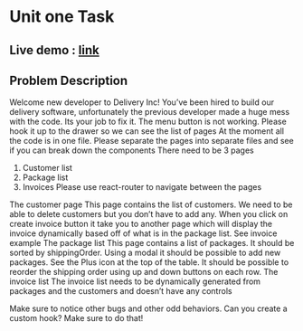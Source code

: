 # Unit one Task

## Live demo :  [link](https://62a9e4ed98b447284d083d5c--profound-pothos-4bac20.netlify.app/customers)

## Problem Description 
Welcome new developer to Delivery Inc!
You’ve been hired to build our delivery software, unfortunately the previous developer made a huge
mess with the code. Its your job to fix it.
The menu button is not working. Please hook it up to the drawer so we can see the list of pages
At the moment all the code is in one file. Please separate the pages into separate files and see if you can
break down the components
There need to be 3 pages
1. Customer list
2. Package list
3. Invoices
Please use react-router to navigate between the pages

The customer page
This page contains the list of customers. We need to be able to delete customers but you don’t have to
add any. When you click on create invoice button it take you to another page which will display the
invoice dynamically based off of what is in the package list. See invoice example
The package list
This page contains a list of packages. It should be sorted by shippingOrder. Using a modal it should be
possible to add new packages. See the Plus icon at the top of the table. It should be possible to reorder
the shipping order using up and down buttons on each row.
The invoice list
The invoice list needs to be dynamically generated from packages and the customers and doesn’t have
any controls

Make sure to notice other bugs and other odd behaviors. Can you create a custom hook? Make sure to
do that!
